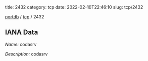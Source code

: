 title: 2432
category: tcp
date: 2022-02-10T22:46:10
slug: tcp/2432

[portdb](/) / [tcp](/category/tcp.html) / 2432


## IANA Data

_Name:_ codasrv

_Description:_ codasrv

